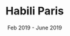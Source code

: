 ---
title: Habili Paris
category: web
description: During my engineering degree, I led a project for the company Joseph Paris (Nantes, France). We set up a prototype application to answer their problem of managing the authorisations of technicians on production sites. This prototype was implemented with ExpressJS and allows to scan QR codes to identify the authorisations of an employee on site. This application is now used within the company to manage employee authorisations.
picture: /content/projects/habili.jpg
date: Feb 2019 - June 2019
technologies: ['javascript', 'expressjs', 'mysql']
icon: /content/projects/habili-icon.jpg
link: https://ets-josephparis.fayat.com/fr/home_page/1
linkText: 'Discover the company'
---